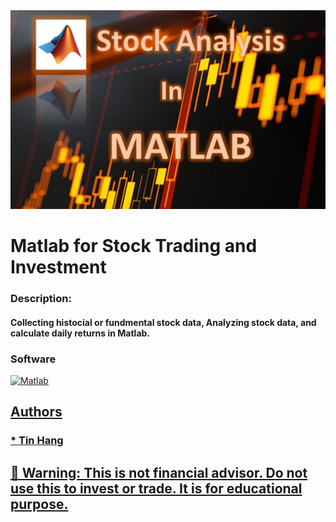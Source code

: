 <img src="MATLAB.PNG">

# Matlab for Stock Trading and Investment  

### Description:
#### Collecting histocial or fundmental stock data, Analyzing stock data, and calculate daily returns in Matlab.   

### Software
</a> <a href="https://www.mathworks.com/" target="_blank"> <img src="https://upload.wikimedia.org/wikipedia/commons/2/21/Matlab_Logo.png" alt="Matlab" width="40" height="40"/>

## Authors  
### * Tin Hang  

## 🔴 Warning: This is not financial advisor.  Do not use this to invest or trade. It is for educational purpose. 
